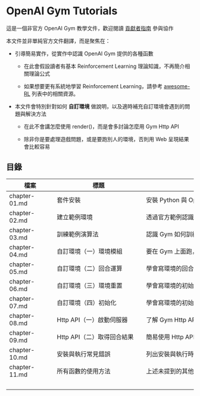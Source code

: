 # OpenAI Gym Tutorials

這是一個非官方 OpenAI Gym 教學文件，歡迎閱讀 [貢獻者指南](CONTRIBUTE.md) 參與協作

本文件並非單純官方文件翻譯，而是聚焦在：

- 引導簡易實作，從實作中認識 OpenAI Gym 提供的各種函數

    - 在此會假設讀者有基本 Reinforcement Learning 理論知識，不再簡介相關理論公式

    - 如果想要更有系統地學習 Reinforcement Learning，請參考 [awesome-RL](https://github.com/aikorea/awesome-rl) 列表中的相關資源。

- 本文件會特別針對如何 **自訂環境** 做說明，以及適時補充自訂環境會遇到的問題與解決方法
    
    - 在此不會講怎麼使用 render()，而是會多討論怎麼用 Gym Http API 

    - 除非你是要處理遊戲問題，或是要跑別人的環境，否則用 Web 呈現結果會比較容易

## 目錄

檔案          | 標題                       | 內容簡介
--------------| ---------------------------|--------------------------------------------
chapter-01.md | 套件安裝                   | 安裝 Python 與 OpenAI Gym 的教學
chapter-02.md | 建立範例環境               | 透過官方範例認識 gym 以及 env 的基本用法
chapter-03.md | 訓練範例演算法             | 認識 Gym 如何訓練，以及演算法的基本架構
chapter-04.md | 自訂環境（一）環境模組     | 要在 Gym 上面跑，你的環境要提供那些功能
chapter-05.md | 自訂環境（二）回合運算     | 學會寫環境的回合運算函數
chapter-06.md | 自訂環境（三）環境重置     | 學會寫環境的初始與重置函數
chapter-07.md | 自訂環境（四）初始化       | 學會寫環境的初始化函數
chapter-08.md | Http API（一）啟動伺服器   | 了解 Gym Http API 的伺服器端和客戶端
chapter-09.md | Http API（二）取得回合結果 | 簡易使用 Http API 的教學
chapter-10.md | 安裝與執行常見錯誤         | 列出安裝與執行時的可能錯誤與可能解法
chapter-11.md | 所有函數的使用方法         | 上述未提到的其他 Gym 套件函數的使用說明
　　　　　　　|　　　　　　　　　　　　　　|　　　　　　　　　　　　　　　　　　　　　　　　　





